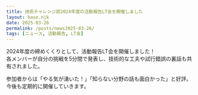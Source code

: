 ```yaml
---
title: 技術チャレンジ部2024年度の活動報告LT会を開催しました
layout: base.njk
date: 2025-03-26
permalink: /posts/news2025-03-26/
tags: [ニュース, 活動報告, LT会]
---
```


2024年度の締めくくりとして、活動報告LT会を開催しました！  
各メンバーが自分の挑戦を5分間で発表し、技術的な工夫や試行錯誤の裏話も共有されました。

参加者からは「やる気が湧いた！」「知らない分野の話も面白かった」と好評。  
今後も定期的に開催していきます。